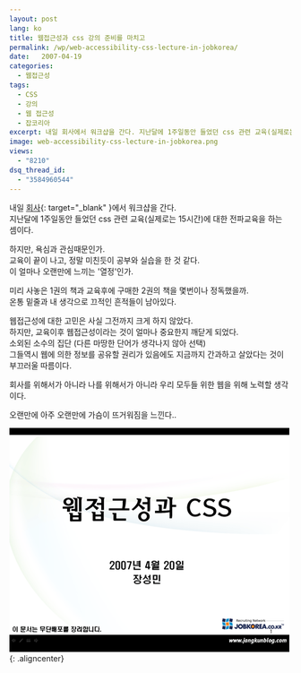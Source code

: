 ```yaml
---
layout: post
lang: ko
title: 웹접근성과 css 강의 준비를 마치고
permalink: /wp/web-accessibility-css-lecture-in-jobkorea/
date:   2007-04-19
categories:
  - 웹접근성
tags:
  - CSS
  - 강의
  - 웹 접근성
  - 잡코리아
excerpt: 내일 회사에서 워크샵을 간다. 지난달에 1주일동안 들었던 css 관련 교육(실제로는 15시간)에 대한 전파교육을 하는 셈이다. 하지만, 욕심과 관심때문인가. 교육이 끝이 나고, 정말 미친듯이 공부와 실습을 한 것 같다. 이 얼마나 오랜만에 느끼는 ‘열정’인가. 미리 사놓은 1권의 책과 교육후에 구매한 2권의 책을 몇번이나 정독했을까. 온통 밑줄과 내 생각으로 끄적인 흔적들이 남아있다. 웹접근성에 대한 고민은 사실 그전까지 크게 하지 않았다. 하지만, 교육이후 웹접근성이라는 것이 얼마나 중요한지 깨닫게 되었다. [...]
image: web-accessibility-css-lecture-in-jobkorea.png
views:
  - "8210"
dsq_thread_id:
  - "3584960544"
---
```


내일 [회사](http://www.jobkorea.co.kr){: target="_blank" }에서 워크샵을 간다.  
지난달에 1주일동안 들었던 css 관련 교육(실제로는 15시간)에 대한 전파교육을 하는 셈이다.

하지만, 욕심과 관심때문인가.  
교육이 끝이 나고, 정말 미친듯이 공부와 실습을 한 것 같다.  
이 얼마나 오랜만에 느끼는 '열정'인가.

미리 사놓은 1권의 책과 교육후에 구매한 2권의 책을 몇번이나 정독했을까.  
온통 밑줄과 내 생각으로 끄적인 흔적들이 남아있다.

웹접근성에 대한 고민은 사실 그전까지 크게 하지 않았다.  
하지만, 교육이후 웹접근성이라는 것이 얼마나 중요한지 깨닫게 되었다.  
소외된 소수의 집단 (다른 마땅한 단어가 생각나지 않아 선택)  
그들역시 웹에 의한 정보를 공유할 권리가 있음에도 지금까지 간과하고 살았다는 것이 부끄러울 따름이다.

회사를 위해서가 아니라 나를 위해서가 아니라 우리 모두들 위한 웹을 위해 노력할 생각이다.
  
오랜만에 아주 오랜만에 가슴이 뜨거워짐을 느낀다..

![강의자료 표지](/assets/img/2007/css-lecture-in-jobkorea.gif){: .aligncenter}
